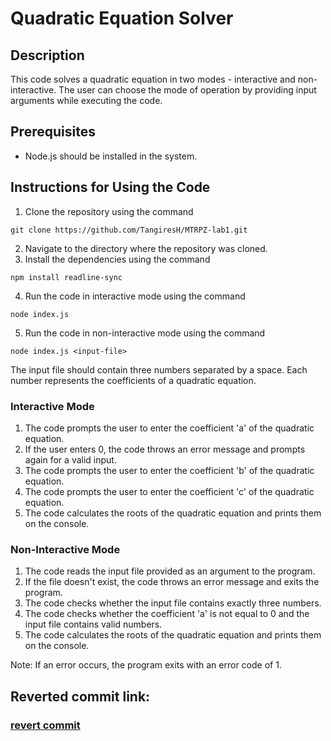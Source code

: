 # Quadratic Equation Solver

## Description

This code solves a quadratic equation in two modes - interactive and non-interactive. The user can choose the mode of 
operation by providing input arguments while executing the code.

## Prerequisites
- Node.js should be installed in the system.

## Instructions for Using the Code

1. Clone the repository using the command 
```
git clone https://github.com/TangiresH/MTRPZ-lab1.git
```
2. Navigate to the directory where the repository was cloned.
3. Install the dependencies using the command
```
npm install readline-sync
```
4. Run the code in interactive mode using the command 
```
node index.js
```
5. Run the code in non-interactive mode using the command 
```
node index.js <input-file>
```
The input file should contain three numbers separated by a space. Each number represents the coefficients of a quadratic equation.

### Interactive Mode

1. The code prompts the user to enter the coefficient 'a' of the quadratic equation.
2. If the user enters 0, the code throws an error message and prompts again for a valid input.
3. The code prompts the user to enter the coefficient 'b' of the quadratic equation.
4. The code prompts the user to enter the coefficient 'c' of the quadratic equation.
5. The code calculates the roots of the quadratic equation and prints them on the console.

### Non-Interactive Mode

1. The code reads the input file provided as an argument to the program.
2. If the file doesn't exist, the code throws an error message and exits the program.
3. The code checks whether the input file contains exactly three numbers.
4. The code checks whether the coefficient 'a' is not equal to 0 and the input file contains valid numbers.
5. The code calculates the roots of the quadratic equation and prints them on the console.

Note: If an error occurs, the program exits with an error code of 1.

## Reverted commit link:

### [revert commit](https://github.com/TangiresH/MTRPZ-lab1/commit/c0c9815a660a1a7334660875b22ae840b3bda322)



